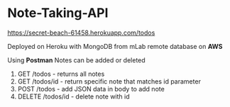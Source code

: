 # Note-Taking-API

https://secret-beach-61458.herokuapp.com/todos

Deployed on Heroku with MongoDB from mLab remote database on <b>AWS</b>

Using <b>Postman</b> Notes can be added or deleted

1. GET /todos - returns all notes 
2. GET /todos/id - return specific note that matches id parameter
3. POST /todos - add JSON data in body to add note
4. DELETE /todos/id - delete note with id